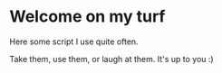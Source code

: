 # Welcome on my turf
Here some script I use quite often.

Take them, use them, or laugh at them. It's up to you :)
